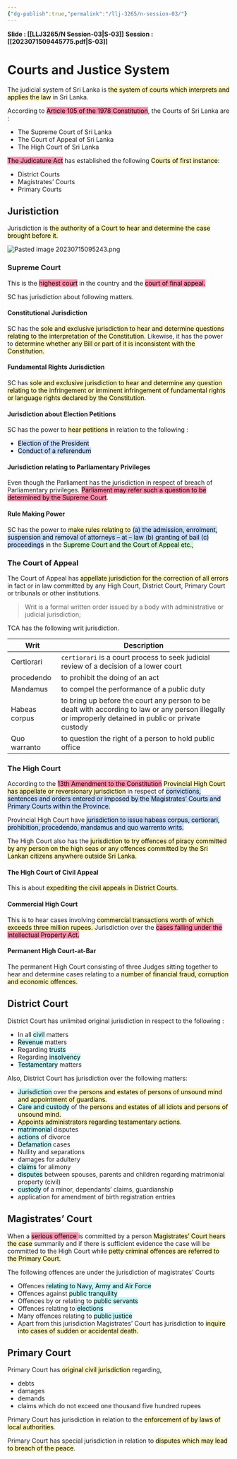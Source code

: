 ```yaml
---
{"dg-publish":true,"permalink":"/llj-3265/n-session-03/"}
---
```



**Slide : [[LLJ3265/N Session-03\|S-03]]**
**Session : [[2023071509445775.pdf\|S-03]]**


# Courts and Justice System

The judicial system of Sri Lanka is <mark style="background: #FFF3A3A6;">the system of courts which interprets and  applies the law</mark> in Sri Lanka. 

According to <mark style="background: #FF5582A6;">Article 105 of the 1978 Constitution</mark>, the Courts of Sri Lanka are :
- The Supreme Court of Sri Lanka  
- The Court of Appeal of Sri Lanka
- The High Court of Sri Lanka  

<mark style="background: #FF5582A6;">The Judicature Act</mark> has established the following <mark style="background: #FFF3A3A6;">Courts of first instance</mark>:  

- District Courts 
- Magistrates’ Courts 
- Primary Courts  

## Juristiction

Jurisdiction is <mark style="background: #FFF3A3A6;">the authority of a Court to hear and determine the case  brought before it.</mark> 

![Pasted image 20230715095243.png](/img/user/assets/attachments/Pasted%20image%2020230715095243.png)

### Supreme Court

This is the <mark style="background: #FF5582A6;">highest court</mark> in the country and the  <mark style="background: #FF5582A6;">court of final appeal.</mark>

SC has jurisdiction about following matters.

#### Constitutional Jurisdiction  

SC has the <mark style="background: #FFF3A3A6;">sole and exclusive jurisdiction to  hear and determine questions relating to the interpretation of the  Constitution.</mark>  Likewise, it has the power to <mark style="background: #FFF3A3A6;">determine whether any Bill or  part of it is inconsistent with the Constitution.</mark>

#### Fundamental Rights Jurisdiction 

SC has <mark style="background: #FFF3A3A6;">sole and exclusive jurisdiction to hear  and determine any question relating to the infringement or imminent infringement of fundamental rights or language rights declared by the  Constitution</mark>.

#### Jurisdiction about Election Petitions 

SC has the power to <mark style="background: #FFF3A3A6;">hear petitions</mark> in relation  to the  following :
- <mark style="background: #ADCCFFA6;">Election of the President</mark>  
- <mark style="background: #ADCCFFA6;">Conduct of a referendum</mark>

#### Jurisdiction relating to Parliamentary Privileges 

Even though the Parliament has the jurisdiction in respect of breach of  Parliamentary privileges. <mark style="background: #FF5582A6;">Parliament may refer such a question to be  determined by the Supreme Court</mark>.

#### Rule Making Power  
SC has the power to <mark style="background: #FFF3A3A6;">make rules relating to</mark> <mark style="background: #ADCCFFA6;">(a) the  admission, enrolment, suspension and removal of attorneys – at – law (b)  granting of bail (c) proceedings</mark> in the <mark style="background: #BBFABBA6;">Supreme Court and the Court of  Appeal etc.,  </mark>

### The Court of Appeal   

The Court of Appeal has <mark style="background: #FFF3A3A6;">appellate jurisdiction for the correction of all errors</mark>  in fact or in law committed by any High Court, District Court, Primary  Court or tribunals or other institutions. 

>Writ is a formal written order issued by a body with administrative or judicial jurisdiction;

TCA has the following writ jurisdiction.

| Writ          | Description                                                                                                                                              |
| ------------- | -------------------------------------------------------------------------------------------------------------------------------------------------------- |
| Certiorari    | `certiorari` is a court process to seek judicial review of a decision of a lower court                                                                   |
| procedendo    | to prohibit the doing of an act                                                                                                                          |
| Mandamus      | to compel the performance of a  public duty                                                                                                              |
| Habeas corpus | to bring up before the court any  person to be dealt with according to  law or any person illegally or  improperly detained in public or  private custody |
| Quo warranto  |to question the right of a person to  hold public office  |

### The High Court  

According to the <mark style="background: #FF5582A6;">13th  Amendment to the Constitution</mark> <mark style="background: #FFF3A3A6;">Provincial High Court has appellate or  reversionary jurisdiction</mark> in respect of <mark style="background: #ADCCFFA6;">convictions, sentences and orders  entered or imposed by the Magistrates’ Courts and Primary Courts within  the Province.    </mark>

Provincial High Court have <mark style="background: #ADCCFFA6;">jurisdiction to issue habeas corpus,  certiorari, prohibition, procedendo, mandamus and quo warrento writs.   </mark>

The High Court also has the <mark style="background: #FFF3A3A6;">jurisdiction to try offences of piracy committed  by any person on the high seas or any offences committed by the Sri Lankan  citizens anywhere outside Sri Lanka.    </mark>

#### The High Court of Civil Appeal  
This is about <mark style="background: #FFF3A3A6;">expediting the civil appeals in District Courts</mark>.

#### Commercial High Court  
This is to hear cases involving <mark style="background: #FFF3A3A6;">commercial  transactions worth of which exceeds three million rupees. </mark>Jurisdiction over  the <mark style="background: #FF5582A6;">cases falling under the Intellectual Property Act.  
</mark>

#### Permanent High Court-at-Bar
The permanent High Court consisting of three Judges sitting together to hear  and determine cases relating to a <mark style="background: #FFF3A3A6;">number of financial fraud, corruption and  economic offences.</mark>

## District Court
District Court has unlimited original jurisdiction in respect to the following :
- In all <mark style="background: #ABF7F7A6;">civil</mark> matters  
- <mark style="background: #ABF7F7A6;">Revenue</mark> matters  
- Regarding <mark style="background: #ABF7F7A6;">trusts</mark>  
- Regarding <mark style="background: #ABF7F7A6;">insolvency</mark>  
- <mark style="background: #ABF7F7A6;">Testamentary</mark> matters  

Also, District Court has jurisdiction over the following matters:

- <mark style="background: #ABF7F7A6;">Jurisdiction</mark> over the <mark style="background: #FFF3A3A6;">persons and estates of persons of unsound  mind and appointment of guardians.</mark> 
- <mark style="background: #ABF7F7A6;">Care and custody</mark> of the <mark style="background: #FFF3A3A6;">persons and estates of all idiots and  persons of unsound mind.  </mark>
- <mark style="background: #FFF3A3A6;">Appoints administrators regarding testamentary actions</mark>. 
- <mark style="background: #ABF7F7A6;">matrimonial</mark> disputes  
- <mark style="background: #ABF7F7A6;">actions</mark> of divorce  
- <mark style="background: #ABF7F7A6;">Defamation</mark> cases
- Nullity and separations  
- damages for adultery  
- <mark style="background: #ABF7F7A6;">claims</mark> for alimony  
- <mark style="background: #ABF7F7A6;">disputes</mark> between spouses, parents and children regarding  matrimonial property (civil)    
- <mark style="background: #ABF7F7A6;">custody</mark> of a minor, dependants’ claims, guardianship  
- application for amendment of birth registration entries  

## Magistrates’ Court  

When a <mark style="background: #FF5582A6;">serious offence </mark> is committed by a person<mark style="background: #FFF3A3A6;"> Magistrates’ Court hears the case</mark> summarily and if  there is sufficient evidence the case will be committed to the High Court  while <mark style="background: #FFF3A3A6;">petty criminal offences are referred to the Primary Court.</mark> 

The following offences are under the jurisdiction of magistrates’ Courts  
- Offences <mark style="background: #ABF7F7A6;">relating to Navy, Army and Air Force</mark>
- Offences against <mark style="background: #ABF7F7A6;">public tranquility</mark>
- Offences by or relating to <mark style="background: #ABF7F7A6;">public servants</mark>
- Offences relating to<mark style="background: #ABF7F7A6;"> elections</mark>
- Many offences relating to <mark style="background: #ABF7F7A6;">public justice</mark>
- Apart from this jurisdiction Magistrates’ Court has jurisdiction to  <mark style="background: #FFF3A3A6;">inquire into cases of sudden or accidental death.</mark>

## Primary Court  

Primary Court has <mark style="background: #FFF3A3A6;">original civil jurisdiction</mark> regarding,

- debts
- damages
- demands
- claims which do not exceed one thousand five hundred rupees  

Primary Court has jurisdiction in relation to the <mark style="background: #FFF3A3A6;">enforcement of by  laws of local authorities</mark>. 

Primary Court has special jurisdiction in relation  to <mark style="background: #FFF3A3A6;">disputes which may lead to breach of the peace</mark>.


